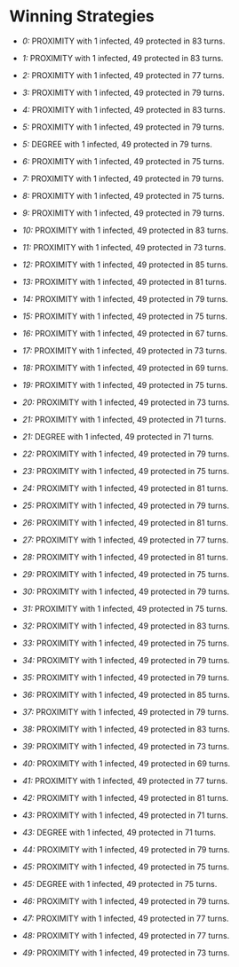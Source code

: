 # Winning Strategies

* _0:_ PROXIMITY with 1 infected, 49 protected in 83 turns.


* _1:_ PROXIMITY with 1 infected, 49 protected in 83 turns.


* _2:_ PROXIMITY with 1 infected, 49 protected in 77 turns.


* _3:_ PROXIMITY with 1 infected, 49 protected in 79 turns.


* _4:_ PROXIMITY with 1 infected, 49 protected in 83 turns.


* _5:_ PROXIMITY with 1 infected, 49 protected in 79 turns.


* _5:_ DEGREE with 1 infected, 49 protected in 79 turns.


* _6:_ PROXIMITY with 1 infected, 49 protected in 75 turns.


* _7:_ PROXIMITY with 1 infected, 49 protected in 79 turns.


* _8:_ PROXIMITY with 1 infected, 49 protected in 75 turns.


* _9:_ PROXIMITY with 1 infected, 49 protected in 79 turns.


* _10:_ PROXIMITY with 1 infected, 49 protected in 83 turns.


* _11:_ PROXIMITY with 1 infected, 49 protected in 73 turns.


* _12:_ PROXIMITY with 1 infected, 49 protected in 85 turns.


* _13:_ PROXIMITY with 1 infected, 49 protected in 81 turns.


* _14:_ PROXIMITY with 1 infected, 49 protected in 79 turns.


* _15:_ PROXIMITY with 1 infected, 49 protected in 75 turns.


* _16:_ PROXIMITY with 1 infected, 49 protected in 67 turns.


* _17:_ PROXIMITY with 1 infected, 49 protected in 73 turns.


* _18:_ PROXIMITY with 1 infected, 49 protected in 69 turns.


* _19:_ PROXIMITY with 1 infected, 49 protected in 75 turns.


* _20:_ PROXIMITY with 1 infected, 49 protected in 73 turns.


* _21:_ PROXIMITY with 1 infected, 49 protected in 71 turns.


* _21:_ DEGREE with 1 infected, 49 protected in 71 turns.


* _22:_ PROXIMITY with 1 infected, 49 protected in 79 turns.


* _23:_ PROXIMITY with 1 infected, 49 protected in 75 turns.


* _24:_ PROXIMITY with 1 infected, 49 protected in 81 turns.


* _25:_ PROXIMITY with 1 infected, 49 protected in 79 turns.


* _26:_ PROXIMITY with 1 infected, 49 protected in 81 turns.


* _27:_ PROXIMITY with 1 infected, 49 protected in 77 turns.


* _28:_ PROXIMITY with 1 infected, 49 protected in 81 turns.


* _29:_ PROXIMITY with 1 infected, 49 protected in 75 turns.


* _30:_ PROXIMITY with 1 infected, 49 protected in 79 turns.


* _31:_ PROXIMITY with 1 infected, 49 protected in 75 turns.


* _32:_ PROXIMITY with 1 infected, 49 protected in 83 turns.


* _33:_ PROXIMITY with 1 infected, 49 protected in 75 turns.


* _34:_ PROXIMITY with 1 infected, 49 protected in 79 turns.


* _35:_ PROXIMITY with 1 infected, 49 protected in 79 turns.


* _36:_ PROXIMITY with 1 infected, 49 protected in 85 turns.


* _37:_ PROXIMITY with 1 infected, 49 protected in 79 turns.


* _38:_ PROXIMITY with 1 infected, 49 protected in 83 turns.


* _39:_ PROXIMITY with 1 infected, 49 protected in 73 turns.


* _40:_ PROXIMITY with 1 infected, 49 protected in 69 turns.


* _41:_ PROXIMITY with 1 infected, 49 protected in 77 turns.


* _42:_ PROXIMITY with 1 infected, 49 protected in 81 turns.


* _43:_ PROXIMITY with 1 infected, 49 protected in 71 turns.


* _43:_ DEGREE with 1 infected, 49 protected in 71 turns.


* _44:_ PROXIMITY with 1 infected, 49 protected in 79 turns.


* _45:_ PROXIMITY with 1 infected, 49 protected in 75 turns.


* _45:_ DEGREE with 1 infected, 49 protected in 75 turns.


* _46:_ PROXIMITY with 1 infected, 49 protected in 79 turns.


* _47:_ PROXIMITY with 1 infected, 49 protected in 77 turns.


* _48:_ PROXIMITY with 1 infected, 49 protected in 77 turns.


* _49:_ PROXIMITY with 1 infected, 49 protected in 73 turns.


